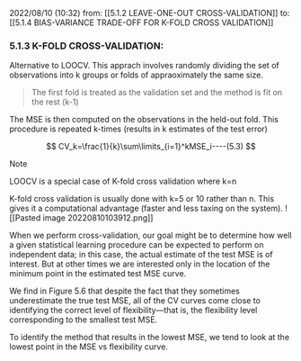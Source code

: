 2022/08/10  (10:32)
from: [[5.1.2 LEAVE-ONE-OUT CROSS-VALIDATION]]
to: [[5.1.4 BIAS-VARIANCE TRADE-OFF FOR K-FOLD CROSS VALIDATION]]

### 5.1.3 K-FOLD CROSS-VALIDATION:
Alternative to LOOCV. This apprach involves randomly dividing the set of observations into k groups or folds of appraoximately the same size.

>The first fold is treated as the validation set and the method is fit on the rest (k-1)

The MSE is then computed on the observations in the held-out fold. This procedure is repeated k-times (results in k estimates of the test error)

$$
CV_k=\frac{1}{k}\sum\limits_{i=1}^kMSE_i----(5.3)
$$

>[!note]
>LOOCV is a special case of K-fold cross validation where k=n

K-fold cross validation is usually done with k=5 or 10 rather than n. This gives it a computational advantage (faster and less taxing on the system).
![[Pasted image 20220810103912.png]]

When we perform cross-validation, our goal might be to determine how well a given statistical learning procedure can be expected to perform on independent data; in this case, the actual estimate of the test MSE is of interest. But at other times we are interested only in the location of the minimum point in the estimated test MSE curve.

We find in Figure 5.6 that despite the fact that they sometimes underestimate the true test MSE, all of the CV curves come close to identifying the correct level of flexibility—that is, the flexibility level corresponding to the smallest test MSE.

To identify the method that results in the lowest MSE, we tend to look at the lowest point in the MSE vs flexibility curve.

